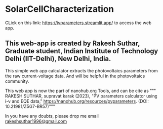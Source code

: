 # SolarCellCharacterization
CLick on this link: https://ivparameters.streamlit.app/  to access the web app.
## This web-app is created by Rakesh Suthar, Graduate student, Indian Institute of Technology Delhi (IIT-Delhi), New Delhi, India.

This simple web app calculator extracts the photovoltaics parameters from the raw current-voltage data. And will be helpful in the photovoltaics community.

This web app is now the part of nanohub.org Tools, and can be cite as 
""" RAKESH SUTHAR, supravat karak (2023), "PV parameters calculator using i-v and EQE data," https://nanohub.org/resources/pvparameters. (DOI: 10.21981/Z5G7-BR57)"""


In you have any doubts, please drop me email rakeshsuthar1996@gmail.com
